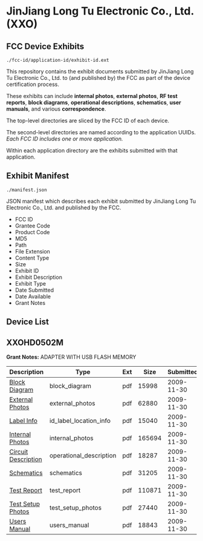 # JinJiang Long Tu Electronic Co., Ltd. (XXO)
## FCC Device Exhibits

```
./fcc-id/application-id/exhibit-id.ext
```

This repository contains the exhibit documents submitted by JinJiang Long Tu Electronic Co., Ltd. to (and published by) the FCC as part of the device certification process.

These exhibits can include **internal photos**, **external photos**, **RF test reports**, **block diagrams**, **operational descriptions**, **schematics**, **user manuals**, and various **correspondence**.

The top-level directories are sliced by the FCC ID of each device.

The second-level directories are named according to the application UUIDs. *Each FCC ID includes one or more application.*

Within each application directory are the exhibits submitted with that application. 

## Exhibit Manifest

```
./manifest.json
```

JSON manifest which describes each exhibit submitted by JinJiang Long Tu Electronic Co., Ltd. and published by the FCC.

- FCC ID
- Grantee Code
- Product Code
- MD5
- Path
- File Extension
- Content Type
- Size
- Exhibit ID
- Exhibit Description
- Exhibit Type
- Date Submitted
- Date Available
- Grant Notes

## Device List
## XXOHD0502M
**Grant Notes:** ADAPTER WITH USB FLASH MEMORY

| Description | Type | Ext | Size | Submitted | Available |
| ----------- | ---- | --- | ---- | --------- | --------- |
| [Block Diagram](XXOHD0502M/8f7c6cd48b8bf999f85ecfdabf70c9e3/1206375.pdf) | block_diagram | pdf | 15998 | 2009-11-30 | 2009-11-30 |
| [External Photos](XXOHD0502M/8f7c6cd48b8bf999f85ecfdabf70c9e3/1206377.pdf) | external_photos | pdf | 62880 | 2009-11-30 | 2009-11-30 |
| [Label Info](XXOHD0502M/8f7c6cd48b8bf999f85ecfdabf70c9e3/1206379.pdf) | id_label_location_info | pdf | 15040 | 2009-11-30 | 2009-11-30 |
| [Internal Photos](XXOHD0502M/8f7c6cd48b8bf999f85ecfdabf70c9e3/1206380.pdf) | internal_photos | pdf | 165694 | 2009-11-30 | 2009-11-30 |
| [Circuit Description](XXOHD0502M/8f7c6cd48b8bf999f85ecfdabf70c9e3/1206376.pdf) | operational_description | pdf | 18287 | 2009-11-30 | 2009-11-30 |
| [Schematics](XXOHD0502M/8f7c6cd48b8bf999f85ecfdabf70c9e3/1206381.pdf) | schematics | pdf | 31205 | 2009-11-30 | 2009-11-30 |
| [Test Report](XXOHD0502M/8f7c6cd48b8bf999f85ecfdabf70c9e3/1206378.pdf) | test_report | pdf | 110871 | 2009-11-30 | 2009-11-30 |
| [Test Setup Photos](XXOHD0502M/8f7c6cd48b8bf999f85ecfdabf70c9e3/1206382.pdf) | test_setup_photos | pdf | 27440 | 2009-11-30 | 2009-11-30 |
| [Users Manual](XXOHD0502M/8f7c6cd48b8bf999f85ecfdabf70c9e3/1206383.pdf) | users_manual | pdf | 18843 | 2009-11-30 | 2009-11-30 |
